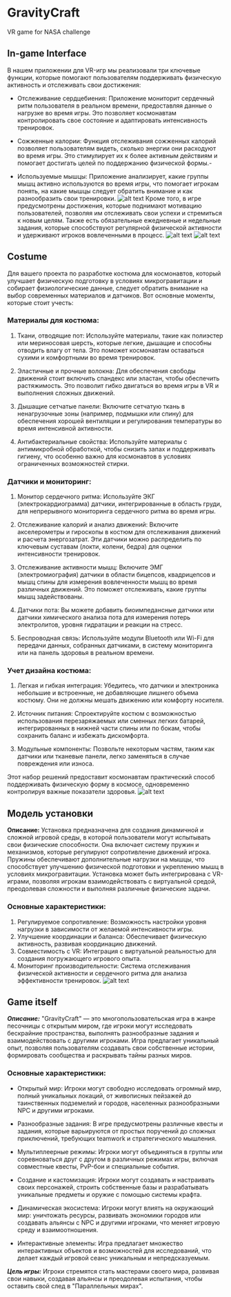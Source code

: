 # GravityCraft
VR game for NASA challenge

## In-game Interface
В нашем приложении для VR-игр мы реализовали три ключевые функции, которые помогают пользователям поддерживать физическую активность и отслеживать свои достижения:

- Отслеживание сердцебиения: Приложение мониторит сердечный ритм пользователя в реальном времени, предоставляя данные о нагрузке во время игры. Это позволяет космонавтам контролировать свое состояние и адаптировать интенсивность тренировок.

- Сожженные калории: Функция отслеживания сожженных калорий позволяет пользователям видеть, сколько энергии они расходуют во время игры. Это стимулирует их к более активным действиям и помогает достигать целей по поддержанию физической формы.- 

- Используемые мышцы: Приложение анализирует, какие группы мышц активно используются во время игры, что помогает игрокам понять, на какие мышцы следует обратить внимание и как разнообразить свои тренировки.
![alt text](https://github.com/chillit/GravityCraft/blob/main/images/61b486c4-ed1f-4eb2-b87b-8e30b151455f.png)
Кроме того, в игре предусмотрены достижения, которые поднимают мотивацию пользователей, позволяя им отслеживать свои успехи и стремиться к новым целям. Также есть обязательные ежедневные и недельные задания, которые способствуют регулярной физической активности и удерживают игроков вовлеченными в процесс.
![alt text](https://github.com/chillit/GravityCraft/blob/main/images/8cb00986-1354-4379-9a68-9c9d6d53bcdc.jpg)
![alt text](https://github.com/chillit/GravityCraft/blob/main/images/b6b54bc3-b1c1-47dd-9122-38ac84375961.png)
## Costume
Для вашего проекта по разработке костюма для космонавтов, который улучшает физическую подготовку в условиях микрогравитации и собирает физиологические данные, следует обратить внимание на выбор современных материалов и датчиков. Вот основные моменты, которые стоит учесть:

### Материалы для костюма:
1. Ткани, отводящие пот: Используйте материалы, такие как полиэстер или мериносовая шерсть, которые легкие, дышащие и способны отводить влагу от тела. Это поможет космонавтам оставаться сухими и комфортными во время тренировок.

2. Эластичные и прочные волокна: Для обеспечения свободы движений стоит включить спандекс или эластан, чтобы обеспечить растяжимость. Это позволит гибко двигаться во время игры в VR и выполнения сложных движений.

3. Дышащие сетчатые панели: Включите сетчатую ткань в ненагрузочные зоны (например, подмышки или спину) для обеспечения хорошей вентиляции и регулирования температуры во время интенсивной активности.

4. Антибактериальные свойства: Используйте материалы с антимикробной обработкой, чтобы снизить запах и поддерживать гигиену, что особенно важно для космонавтов в условиях ограниченных возможностей стирки.

### Датчики и мониторинг:
1. Монитор сердечного ритма: Используйте ЭКГ (электрокардиограмма) датчики, интегрированные в область груди, для непрерывного мониторинга сердечного ритма во время игры.

2. Отслеживание калорий и анализ движений: Включите акселерометры и гироскопы в костюм для отслеживания движений и расчета энергозатрат. Эти датчики можно распределить по ключевым суставам (локти, колени, бедра) для оценки интенсивности тренировок.

3. Отслеживание активности мышц: Включите ЭМГ (электромиография) датчики в области бицепсов, квадрицепсов и мышц спины для измерения вовлеченности мышц во время различных движений. Это поможет отслеживать, какие группы мышц задействованы.

4. Датчики пота: Вы можете добавить биоимпедансные датчики или датчики химического анализа пота для измерения потерь электролитов, уровня гидратации и реакции на стресс.

5. Беспроводная связь: Используйте модули Bluetooth или Wi-Fi для передачи данных, собранных датчиками, в систему мониторинга или на панель здоровья в реальном времени.

### Учет дизайна костюма:
1. Легкая и гибкая интеграция: Убедитесь, что датчики и электроника небольшие и встроенные, не добавляющие лишнего объема костюму. Они не должны мешать движению или комфорту носителя.

2. Источник питания: Спроектируйте костюм с возможностью использования перезаряжаемых или сменных легких батарей, интегрированных в нижней части спины или по бокам, чтобы сохранить баланс и избежать дискомфорта.

3. Модульные компоненты: Позвольте некоторым частям, таким как датчики или тканевые панели, легко заменяться в случае повреждения или износа.

Этот набор решений предоставит космонавтам практический способ поддерживать физическую форму в космосе, одновременно контролируя важные показатели здоровья.
![alt text](https://github.com/chillit/GravityCraft/blob/main/images/costume.png)
## Модель установки
**Описание:**
Установка предназначена для создания динамичной и сложной игровой среды, в которой пользователи могут испытывать свои физические способности. Она включает систему пружин и механизмов, которые регулируют сопротивление движений игрока. Пружины обеспечивают дополнительные нагрузки на мышцы, что способствует улучшению физической подготовки и укреплению мышц в условиях микрогравитации. Установка может быть интегрирована с VR-играми, позволяя игрокам взаимодействовать с виртуальной средой, преодолевая сложности и выполняя различные физические задачи.

### Основные характеристики:

1. Регулируемое сопротивление: Возможность настройки уровня нагрузки в зависимости от желаемой интенсивности игры.
2. Улучшение координации и баланса: Обеспечивает физическую активность, развивая координацию движений.
3. Совместимость с VR: Интеграция с виртуальной реальностью для создания погружающего игрового опыта.
4. Мониторинг производительности: Система отслеживания физической активности и сердечного ритма для анализа эффективности тренировок.
![alt text](https://github.com/chillit/GravityCraft/blob/main/images/9f391ae9-32bd-4664-9c18-93824ee94e3b.jpg)
## Game itself
***Описание:***
"GravityCraft" — это многопользовательская игра в жанре песочницы с открытым миром, где игроки могут исследовать бескрайние пространства, выполнять разнообразные задания и взаимодействовать с другими игроками. Игра предлагает уникальный опыт, позволяя пользователям создавать свои собственные истории, формировать сообщества и раскрывать тайны разных миров.

### Основные характеристики:

- Открытый мир: Игроки могут свободно исследовать огромный мир, полный уникальных локаций, от живописных пейзажей до таинственных подземелий и городов, населенных разнообразными NPC и другими игроками.

- Разнообразные задания: В игре предусмотрены различные квесты и задания, которые варьируются от простых поручений до сложных приключений, требующих teamwork и стратегического мышления.

- Мультиплеерные режимы: Игроки могут объединяться в группы или соревноваться друг с другом в различных режимах игры, включая совместные квесты, PvP-бои и специальные события.

- Создание и кастомизация: Игроки могут создавать и настраивать своих персонажей, строить собственные базы и разрабатывать уникальные предметы и оружие с помощью системы крафта.

- Динамическая экосистема: Игроки могут влиять на окружающий мир: уничтожать ресурсы, развивать экономики городов или создавать альянсы с NPC и другими игроками, что меняет игровую среду и взаимоотношения.

- Интерактивные элементы: Игра предлагает множество интерактивных объектов и возможностей для исследований, что делает каждый игровой сеанс уникальным и непредсказуемым.

***Цель игры:***
Игроки стремятся стать мастерами своего мира, развивая свои навыки, создавая альянсы и преодолевая испытания, чтобы оставить свой след в "Параллельных мирах".
